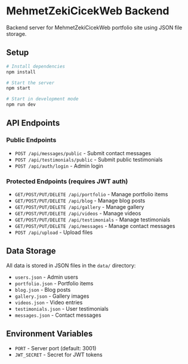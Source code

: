 # MehmetZekiCicekWeb Backend

Backend server for MehmetZekiCicekWeb portfolio site using JSON file storage.

## Setup

```bash
# Install dependencies
npm install

# Start the server
npm start

# Start in development mode
npm run dev
```

## API Endpoints

### Public Endpoints
- `POST /api/messages/public` - Submit contact messages
- `POST /api/testimonials/public` - Submit public testimonials
- `POST /api/auth/login` - Admin login

### Protected Endpoints (requires JWT auth)
- `GET/POST/PUT/DELETE /api/portfolio` - Manage portfolio items
- `GET/POST/PUT/DELETE /api/blog` - Manage blog posts
- `GET/POST/PUT/DELETE /api/gallery` - Manage gallery
- `GET/POST/PUT/DELETE /api/videos` - Manage videos
- `GET/POST/PUT/DELETE /api/testimonials` - Manage testimonials
- `GET/POST/PUT/DELETE /api/messages` - Manage contact messages
- `POST /api/upload` - Upload files

## Data Storage
All data is stored in JSON files in the `data/` directory:
- `users.json` - Admin users
- `portfolio.json` - Portfolio items
- `blog.json` - Blog posts
- `gallery.json` - Gallery images
- `videos.json` - Video entries
- `testimonials.json` - User testimonials
- `messages.json` - Contact messages

## Environment Variables

- `PORT` - Server port (default: 3001)
- `JWT_SECRET` - Secret for JWT tokens
